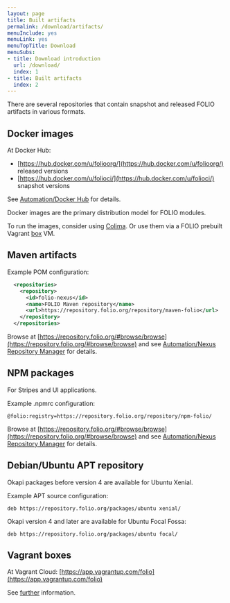 ```yaml
---
layout: page
title: Built artifacts
permalink: /download/artifacts/
menuInclude: yes
menuLink: yes
menuTopTitle: Download
menuSubs:
- title: Download introduction
  url: /download/
  index: 1
- title: Built artifacts
  index: 2
---
```


There are several repositories that contain snapshot and released FOLIO artifacts in various formats.

## Docker images

At Docker Hub:

* [https://hub.docker.com/u/folioorg/](https://hub.docker.com/u/folioorg/) released versions
* [https://hub.docker.com/u/folioci/](https://hub.docker.com/u/folioci/) snapshot versions

See [Automation/Docker Hub](/guides/automation#docker-hub) for details.

Docker images are the primary distribution model for FOLIO modules.

To run the images, consider using [Colima](https://github.com/abiosoft/colima).
Or use them via a FOLIO prebuilt Vagrant [box](https://github.com/folio-org/folio-ansible/blob/master/doc/index.md) VM.

## Maven artifacts

Example POM configuration:

```xml
  <repositories>
    <repository>
      <id>folio-nexus</id>
      <name>FOLIO Maven repository</name>
      <url>https://repository.folio.org/repository/maven-folio</url>
    </repository>
  </repositories>
```

Browse at
[https://repository.folio.org/#browse/browse](https://repository.folio.org/#browse/browse)
and see [Automation/Nexus Repository Manager](/guides/automation#nexus-repository-manager)
for details.

## NPM packages

For Stripes and UI applications.

Example .npmrc configuration:

```
@folio:registry=https://repository.folio.org/repository/npm-folio/
```

Browse at
[https://repository.folio.org/#browse/browse](https://repository.folio.org/#browse/browse)
and see [Automation/Nexus Repository Manager](/guides/automation#nexus-repository-manager)
for details.

## Debian/Ubuntu APT repository

Okapi packages before version 4 are available for Ubuntu Xenial.

Example APT source configuration:

```
deb https://repository.folio.org/packages/ubuntu xenial/
```

Okapi version 4 and later are available for Ubuntu Focal Fossa:


```
deb https://repository.folio.org/packages/ubuntu focal/
```

## Vagrant boxes

At Vagrant Cloud: [https://app.vagrantup.com/folio](https://app.vagrantup.com/folio)

See [further](https://github.com/folio-org/folio-ansible/blob/master/doc/index.md) information.

<div class="folio-spacer-content"></div>

